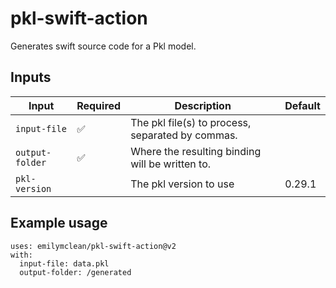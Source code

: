 # pkl-swift-action
Generates swift source code for a Pkl model.

## Inputs

| Input              	| Required 	| Description                                                                                                       	| Default  	|
|--------------------	|----------	|-------------------------------------------------------------------------------------------------------------------	|----------	|
| `input-file`       	| ✅        	| The pkl file(s) to process, separated by commas.                                                                    |           |
| `output-folder` 	  | ✅       	| Where the resulting binding will be written to.                                                        	            |    	      |
| `pkl-version`      	|          	| The pkl version to use       	                                                                                      | 0.29.1    |

## Example usage
```
uses: emilymclean/pkl-swift-action@v2
with:
  input-file: data.pkl
  output-folder: /generated
```
